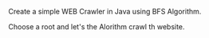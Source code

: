 
Create a simple WEB Crawler in Java using BFS Algorithm.

Choose a root and let's the Alorithm crawl th website.